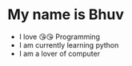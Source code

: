 # My name is Bhuv
- I love 😘😘 Programming
- I am currently learning python 
- I am a lover of computer
